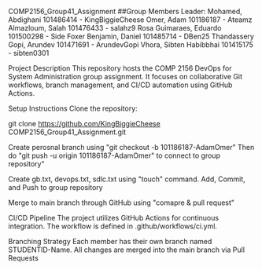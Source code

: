 COMP2156_Group41_Assignment ##Group Members Leader: Mohamed, Abdighani 101486414 - KingBiggieCheese Omer, Adam 101186187 - Ateamz Almazloum, Salah 101476433 - salahz9 Rosa Guimaraes, Eduardo 101500298 - Side Foxer Benjamin, Daniel 101485714 - DBen25 Thandassery Gopi, Arundev 101471691 - ArundevGopi Vhora, Sibten Habibbhai 101415175 - sibten0301

Project Description This repository hosts the COMP 2156 DevOps for System Administration group assignment. It focuses on collaborative Git workflows, branch management, and CI/CD automation using GitHub Actions.

Setup Instructions Clone the repository:

git clone https://github.com/KingBiggieCheese COMP2156_Group41_Assignment.git

Create perosnal branch using "git checkout -b 101186187-AdamOmer" Then do "git push -u origin 101186187-AdamOmer" to connect to group repository"

Create gb.txt, devops.txt, sdlc.txt using "touch" command. Add, Commit, and Push to group repository

Merge to main branch through GitHub using "comapre & pull request"

CI/CD Pipeline The project utilizes GitHub Actions for continuous integration. The workflow is defined in .github/workflows/ci.yml.

Branching Strategy Each member has their own branch named STUDENTID-Name. All changes are merged into the main branch via Pull Requests
